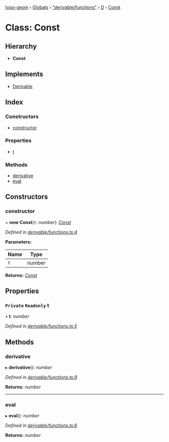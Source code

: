 [typo-geom](../README.md) › [Globals](../globals.md) › ["derivable/functions"](../modules/_derivable_functions_.md) › [D](../modules/_derivable_functions_.d.md) › [Const](_derivable_functions_.d.const.md)

# Class: Const

## Hierarchy

* **Const**

## Implements

* [Derivable](../interfaces/_derivable_interface_.derivable.md)

## Index

### Constructors

* [constructor](_derivable_functions_.d.const.md#constructor)

### Properties

* [t](_derivable_functions_.d.const.md#private-readonly-t)

### Methods

* [derivative](_derivable_functions_.d.const.md#derivative)
* [eval](_derivable_functions_.d.const.md#eval)

## Constructors

###  constructor

\+ **new Const**(`t`: number): *[Const](_derivable_functions_.d.const.md)*

*Defined in [derivable/functions.ts:4](https://github.com/be5invis/typo-geom/blob/5527277/src/derivable/functions.ts#L4)*

**Parameters:**

Name | Type |
------ | ------ |
`t` | number |

**Returns:** *[Const](_derivable_functions_.d.const.md)*

## Properties

### `Private` `Readonly` t

• **t**: *number*

*Defined in [derivable/functions.ts:5](https://github.com/be5invis/typo-geom/blob/5527277/src/derivable/functions.ts#L5)*

## Methods

###  derivative

▸ **derivative**(): *number*

*Defined in [derivable/functions.ts:9](https://github.com/be5invis/typo-geom/blob/5527277/src/derivable/functions.ts#L9)*

**Returns:** *number*

___

###  eval

▸ **eval**(): *number*

*Defined in [derivable/functions.ts:6](https://github.com/be5invis/typo-geom/blob/5527277/src/derivable/functions.ts#L6)*

**Returns:** *number*
